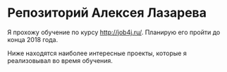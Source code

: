 # Репозиторий Алексея Лазарева 

Я прохожу обучение по курсу http://job4j.ru/. Планирую его пройти до конца 2018 года.

Ниже находятся наиболее интересные проекты, которые я реализовывал во время обучения.